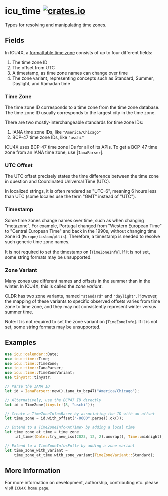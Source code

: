 # icu_time [![crates.io](https://img.shields.io/crates/v/icu_time)](https://crates.io/crates/icu_time)

<!-- cargo-rdme start -->

Types for resolving and manipulating time zones.

## Fields

In ICU4X, a [formattable time zone](TimeZoneInfo) consists of up to four different fields:

1. The time zone ID
2. The offset from UTC
3. A timestamp, as time zone names can change over time
4. The zone variant, representing concepts such as Standard, Summer, Daylight, and Ramadan time

### Time Zone

The time zone ID corresponds to a time zone from the time zone database. The time zone ID
usually corresponds to the largest city in the time zone.

There are two mostly-interchangeable standards for time zone IDs:

1. IANA time zone IDs, like `"America/Chicago"`
2. BCP-47 time zone IDs, like `"uschi"`

ICU4X uses BCP-47 time zone IDs for all of its APIs. To get a BCP-47 time zone from an
IANA time zone, use [`IanaParser`].

### UTC Offset

The UTC offset precisely states the time difference between the time zone in question and
Coordinated Universal Time (UTC).

In localized strings, it is often rendered as "UTC-6", meaning 6 hours less than UTC (some locales
use the term "GMT" instead of "UTC").

### Timestamp

Some time zones change names over time, such as when changing "metazone". For example, Portugal changed from
"Western European Time" to "Central European Time" and back in the 1990s, without changing time zone id
(`Europe/Lisbon`/`ptlis`). Therefore, a timestamp is needed to resolve such generic time zone names.

It is not required to set the timestamp on [`TimeZoneInfo`]. If it is not set, some string
formats may be unsupported.

### Zone Variant

Many zones use different names and offsets in the summer than in the winter. In ICU4X,
this is called the _zone variant_.

CLDR has two zone variants, named `"standard"` and `"daylight"`. However, the mapping of these
variants to specific observed offsets varies from time zone to time zone, and they may not
consistently represent winter versus summer time.

Note: It is not required to set the zone variant on [`TimeZoneInfo`]. If it is not set, some string
formats may be unsupported.

## Examples

```rust
use icu::calendar::Date;
use icu::time::Time;
use icu::time::TimeZone;
use icu::time::IanaParser;
use icu::time::TimeZoneVariant;
use tinystr::tinystr;

// Parse the IANA ID
let id = IanaParser::new().iana_to_bcp47("America/Chicago");

// Alternatively, use the BCP47 ID directly
let id = TimeZone(tinystr!(8, "uschi"));

// Create a TimeZoneInfo<Base> by associating the ID with an offset
let time_zone = id.with_offset("-0600".parse().ok());

// Extend to a TimeZoneInfo<AtTime> by adding a local time
let time_zone_at_time = time_zone
    .at_time((Date::try_new_iso(2023, 12, 2).unwrap(), Time::midnight()));

// Extend to a TimeZoneInfo<Full> by adding a zone variant
let time_zone_with_variant =
    time_zone_at_time.with_zone_variant(TimeZoneVariant::Standard);
```

<!-- cargo-rdme end -->

## More Information

For more information on development, authorship, contributing etc. please visit [`ICU4X home page`](https://github.com/unicode-org/icu4x).
